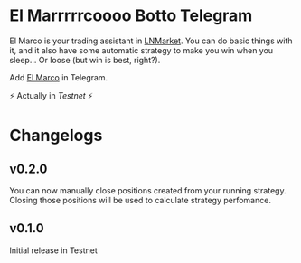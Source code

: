 # El Marrrrrcoooo Botto Telegram

El Marco is your trading assistant in [LNMarket](https://lnmarkets.com/). You can do basic things with it, and it also have some automatic strategy to make you win when you sleep... Or loose (but win is best, right?).

Add [El Marco](https://t.me/ElmarcoBot) in Telegram.

⚡ Actually in *Testnet* ⚡

# Changelogs

## v0.2.0

You can now manually close positions created from your running strategy. Closing those positions will be used to calculate strategy perfomance.

## v0.1.0

Initial release in Testnet